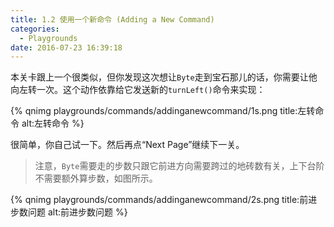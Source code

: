 ```yaml
---
title: 1.2 使用一个新命令 (Adding a New Command)
categories:
  - Playgrounds
date: 2016-07-23 16:39:18
---
```



本关卡跟上一个很类似，但你发现这次想让`Byte`走到宝石那儿的话，你需要让他向左转一次。这个动作依靠给它发送新的`turnLeft()`命令来实现：

{% qnimg playgrounds/commands/addinganewcommand/1s.png title:左转命令 alt:左转命令 %}

<!-- ![左转命令](/images/commands/addinganewcommand/1s.png) -->

很简单，你自己试一下。然后再点“Next Page”继续下一关。


> 注意，`Byte`需要走的步数只跟它前进方向需要跨过的地砖数有关，上下台阶不需要额外算步数，如图所示。

{% qnimg playgrounds/commands/addinganewcommand/2s.png title:前进步数问题 alt:前进步数问题 %}

<!-- ![前进步数问题](/images/commands/addinganewcommand/2s.png) -->
